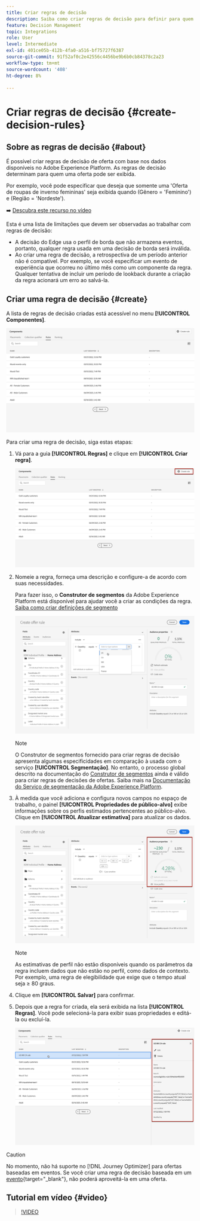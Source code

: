 ```yaml
---
title: Criar regras de decisão
description: Saiba como criar regras de decisão para definir para quem as ofertas podem ser exibidas
feature: Decision Management
topic: Integrations
role: User
level: Intermediate
exl-id: 401ce05b-412b-4fa0-a516-bf75727f6387
source-git-commit: 91f52af0c2e42556c4456be9b6b0cb84378c2a23
workflow-type: tm+mt
source-wordcount: '408'
ht-degree: 8%

---
```


# Criar regras de decisão {#create-decision-rules}

## Sobre as regras de decisão {#about}

É possível criar regras de decisão de oferta com base nos dados disponíveis no Adobe Experience Platform. As regras de decisão determinam para quem uma oferta pode ser exibida.

Por exemplo, você pode especificar que deseja que somente uma &#39;Oferta de roupas de inverno femininas&#39; seja exibida quando (Gênero = &#39;Feminino&#39;) e (Região = &#39;Nordeste&#39;).

➡️ [Descubra este recurso no vídeo](#video)

Esta é uma lista de limitações que devem ser observadas ao trabalhar com regras de decisão:

* A decisão do Edge usa o perfil de borda que não armazena eventos, portanto, qualquer regra usada em uma decisão de borda será inválida.
* Ao criar uma regra de decisão, a retrospectiva de um período anterior não é compatível. Por exemplo, se você especificar um evento de experiência que ocorreu no último mês como um componente da regra. Qualquer tentativa de incluir um período de lookback durante a criação da regra acionará um erro ao salvá-la.
  <!--* Decision requests that use the hub profile will look at the last 100 experience events on the profile to evaluate rules that reference historical experience events.-->

## Criar uma regra de decisão {#create}

A lista de regras de decisão criadas está acessível no menu **[!UICONTROL Componentes]**.

![](../assets/decision_rules_list.png)

Para criar uma regra de decisão, siga estas etapas:

1. Vá para a guia **[!UICONTROL Regras]** e clique em **[!UICONTROL Criar regra]**.

   ![](../assets/offers_decision_rule_creation.png)

1. Nomeie a regra, forneça uma descrição e configure-a de acordo com suas necessidades.

   Para fazer isso, o **Construtor de segmentos** da Adobe Experience Platform está disponível para ajudar você a criar as condições da regra. [Saiba como criar definições de segmento](../../audience/creating-a-segment-definition.md)

   <!--In this example, the rule will target customers that have the "Gold" loyalty level.-->

   ![](../assets/offers_decision_rule_creation_segment.png)

   >[!NOTE]
   >
   >O Construtor de segmentos fornecido para criar regras de decisão apresenta algumas especificidades em comparação à usada com o serviço **[!UICONTROL Segmentação]**. No entanto, o processo global descrito na documentação do [Construtor de segmentos](../../audience/creating-a-segment-definition.md) ainda é válido para criar regras de decisões de ofertas. Saiba mais na [Documentação do Serviço de segmentação da Adobe Experience Platform](https://experienceleague.adobe.com/docs/experience-platform/segmentation/ui/segment-builder.html?lang=pt-br).

1. À medida que você adiciona e configura novos campos no espaço de trabalho, o painel **[!UICONTROL Propriedades de público-alvo]** exibe informações sobre os perfis estimados pertencentes ao público-alvo. Clique em **[!UICONTROL Atualizar estimativa]** para atualizar os dados.

   ![](../assets/offers_decision_rule_creation_estimate.png)

   >[!NOTE]
   >
   >As estimativas de perfil não estão disponíveis quando os parâmetros da regra incluem dados que não estão no perfil, como dados de contexto. Por exemplo, uma regra de elegibilidade que exige que o tempo atual seja ≥ 80 graus.

1. Clique em **[!UICONTROL Salvar]** para confirmar.

1. Depois que a regra for criada, ela será exibida na lista **[!UICONTROL Regras]**. Você pode selecioná-la para exibir suas propriedades e editá-la ou excluí-la.

   ![](../assets/rule_created.png)

>[!CAUTION]
>
>No momento, não há suporte no [!DNL Journey Optimizer] para ofertas baseadas em eventos. Se você criar uma regra de decisão baseada em um [evento](https://experienceleague.adobe.com/docs/experience-platform/segmentation/ui/segment-builder.html?lang=pt-BR#events){target="_blank"}, não poderá aproveitá-la em uma oferta.

## Tutorial em vídeo {#video}

>[!VIDEO](https://video.tv.adobe.com/v/341377?quality=12&captions=por_br)
